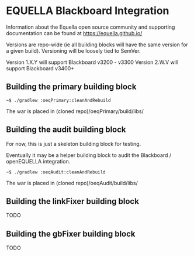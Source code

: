 # EQUELLA Blackboard Integration

Information about the Equella open source community and supporting documentation can be found at https://equella.github.io/

Versions are repo-wide (ie all building blocks will have the same version for a given build).  Versioning will be loosely tied to SemVer.

Version 1.X.Y will support Blackboard v3200 - v3300
Version 2.W.V will support Blackboard v3400+

## Building the primary building block
```
~$ ./gradlew :oeqPrimary:cleanAndRebuild
```
The war is placed in (cloned repo)/oeqPrimary/build/libs/

## Building the audit building block
For now, this is just a skeleton building block for testing.

Eventually it may be a helper building block to audit the Blackboard / openEQUELLA integration.

```
~$ ./gradlew :oeqAudit:cleanAndRebuild
```
The war is placed in (cloned repo)/oeqAudit/build/libs/

## Building the linkFixer building block
TODO

## Building the gbFixer building block
TODO
